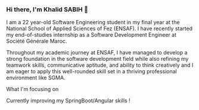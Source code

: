 ### Hi there, I'm Khalid SABIH 👋

I am a 22 year-old Software Engineering student in my final year at the National School of Applied Sciences of Fez (ENSAF). I have recently started my end-of-studies internship as a Software Development Engineer at Société Générale Maroc.

Throughout my academic journey at ENSAF, I have managed to develop a strong foundation in the software development field while also refining my teamwork skills, communicative aptitude, and ability to think creatively and I am eager to apply this well-rounded skill set in a thriving professional environment like SGMA. 

What I'm focusing on

Currently improving my SpringBoot/Angular skills !

<!--
**ChronoStone/ChronoStone** is a ✨ _special_ ✨ repository because its `README.md` (this file) appears on your GitHub profile.

I am a 22 year-old Software Engineering student in my final year at the National School of Applied Sciences of Fez (ENSAF). I have recently started my end-of-studies internship as a Software Development Engineer at Société Générale Maroc.

Throughout my academic journey at ENSAF, I have managed to develop a strong foundation in the software development field while also refining my teamwork skills, communicative aptitude, and ability to think creatively and I am eager to apply this well-rounded skill set in a thriving professional environment like SGMA. 

- 🔭 I’m currently focusing on ...

Here are some ideas to get you started:

- 🔭 I’m currently working on ...
- 🌱 I’m currently learning ...
- 👯 I’m looking to collaborate on ...
- 🤔 I’m looking for help with ...
- 💬 Ask me about ...
- 📫 How to reach me: ...
- 😄 Pronouns: ...
- ⚡ Fun fact: ...
-->
